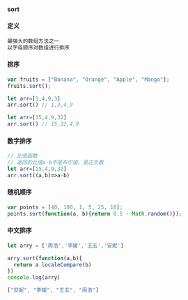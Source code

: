 #### sort

#### 定义

```js
最强大的数组方法之一
以字母顺序对数组进行排序
```
#### 排序
```js
var fruits = ["Banana", "Orange", "Apple", "Mango"];
fruits.sort();   

let arr=[1,4,9,3]
arr.sort() // 1,3,4,9

let arr=[15,4,9,32]
arr.sort() // 15,32,4,9
```

#### 数字排序

```js
// 比值函数
// 返回的比值a-b不是布尔值，是正负数
let arr=[15,4,9,32]
arr.sort((a,b)=>a-b)
```

#### 随机顺序

```js
var points = [40, 100, 1, 5, 25, 10];
points.sort(function(a, b){return 0.5 - Math.random()}); 
```

#### 中文排序

```js
let arry = ['周浩','李媛','王五','安妮']

arry.sort(function(a,b){
  return a.localeCompare(b)
})
console.log(arry)

["安妮", "李媛", "王五", "周浩"]
```




